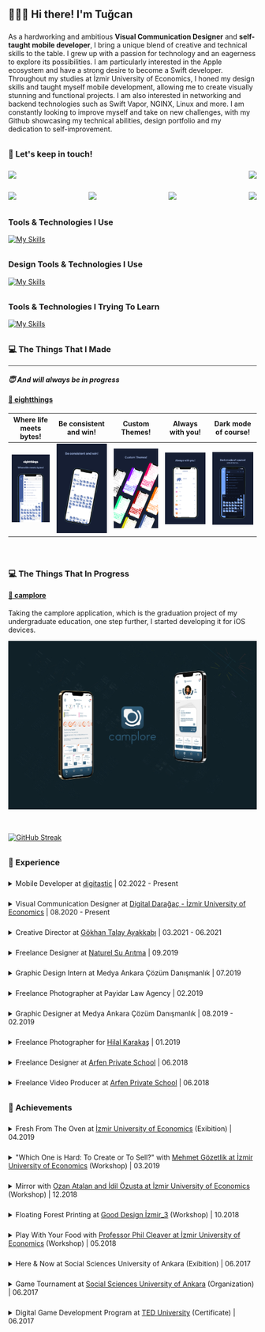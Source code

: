 <!-- Header Image Section Start -->
<!--
<div>

![tugcanonbas banner](https://picsum.photos/800/300)

</div>
-->
<!-- Header Image Section End -->

<!-- Welcoming Section Start -->
<div style="margin-top: 32px">

## 🙋🏻‍♂️ Hi there! I'm Tuğcan

</div>

<div style="margin-top: 24px">

As a hardworking and ambitious **Visual Communication Designer** and **self-taught mobile developer**, I bring a unique blend of creative and technical skills to the table. I grew up with a passion for technology and an eagerness to explore its possibilities. I am particularly interested in the Apple ecosystem and have a strong desire to become a Swift developer. Throughout my studies at İzmir University of Economics, I honed my design skills and taught myself mobile development, allowing me to create visually stunning and functional projects. I am also interested in networking and backend technologies such as Swift Vapor, NGINX, Linux and more. I am constantly looking to improve myself and take on new challenges, with my Github showcasing my technical abilities, design portfolio and my dedication to self-improvement.

</div>

<!-- Welcoming Section Start -->

<!-- Keep In Touch Section Start -->

<div style="margin-top: 32px">

### 🔗 Let's keep in touch!

<div style="
    margin-top: 24px;
    display: flex;
    justify-content: space-between;
    text-align: center;
    gap: 20px;
">

<a href="https://tugcanonbas.com">
<img src="https://img.shields.io/badge/tugcanonbas.com-000000?style=for-the-badge&logo=About.me&logoColor=white">
</a>

<a href="mailto:tgcn@tugcanonbas.com">
<img src="https://img.shields.io/badge/-tgcn@tugcanonbas.com-c14438?style=flat-square&logo=Gmail&logoColor=white&link=mailto:tgcn@tugcanonbas.com">
</a>

</div>

<div style="
    margin-top: 24px;
    display: flex;
    justify-content: space-between;
    text-align: center;
    gap: 20px;
    ">

<a href="https://linkedin.com/in/tugcanonbas">
<img src="https://img.shields.io/badge/linkedin-%230077B5.svg?style=for-the-badge&logo=linkedin&logoColor=white">
</a>
<a href="https://behance.net/tugcanonbas">
<img src="https://img.shields.io/badge/Behance-1769ff?style=for-the-badge&logo=behance&logoColor=white">
</a>
<a href="https://twitter.com/tgcn_dev">
<img src="https://img.shields.io/badge/Twitter-%231DA1F2.svg?style=for-the-badge&logo=Twitter&logoColor=white">
</a>
<a href="https://apps.apple.com/tr/developer/tugcan-onbas/id1606259525">
<img src="https://img.shields.io/badge/App_Store-0D96F6?style=for-the-badge&logo=app-store&logoColor=white">
</a>

</div>

</div>

<!-- Keep In Touch Section End -->

<!-- Skill Section Start -->

<div style="margin-top: 32px;">

### Tools & Technologies I Use

[![My Skills](https://skillicons.dev/icons?i=swift,dart,flutter,kotlin,py,firebase,git,github,gitlab,vscode,unity)](https://github.com/tugcanonbas)

</div>

<div style="margin-top: 32px;">

### Design Tools & Technologies I Use

[![My Skills](https://skillicons.dev/icons?i=figma,xd,ai,ps,ae,pr,au,blender,sketchup)](https://behance.net/tugcanonbas)

</div>

<div style="margin-top: 32px;">

### Tools & Technologies I Trying To Learn

[![My Skills](https://skillicons.dev/icons?i=linux,nginx,postgres,bash,django,docker,go,rust,kubernetes,vim,neovim,nextjs,regex,supabase,tailwind,tensorflow,ts,androidstudio,appwrite,mongodb&perline=10)](https://github.com/tugcanonbas)

</div>

<!-- Skill Section End -->

<!-- The Things Section Start -->

<div style="margin-top: 32px;">

### 💻 The Things That I Made

<div style="border-top: 1px solid #303030; margin-top: 16px; margin-bottom: 16px;"></div>

##### 😇 And will always be in progress

</div>

<!-- eightthings Section Start -->

<div>

#### <a href="https://github.com/tugcanonbas/eightthings_public">📱 eightthings</a>

</div>

| Where life meets bytes!                                                                          | Be consistent and win!                                                                           | Custom Themes!                                                                                   | Always with you!                                                                                 | Dark mode of course!                                                                             |
| ------------------------------------------------------------------------------------------------ | ------------------------------------------------------------------------------------------------ | ------------------------------------------------------------------------------------------------ | ------------------------------------------------------------------------------------------------ | ------------------------------------------------------------------------------------------------ |
| ![](https://github.com/tugcanonbas/eightthings_public/blob/main/Sources/AppStore/appstore_1.png) | ![](https://github.com/tugcanonbas/eightthings_public/blob/main/Sources/AppStore/appstore_2.png) | ![](https://github.com/tugcanonbas/eightthings_public/blob/main/Sources/AppStore/appstore_3.png) | ![](https://github.com/tugcanonbas/eightthings_public/blob/main/Sources/AppStore/appstore_4.png) | ![](https://github.com/tugcanonbas/eightthings_public/blob/main/Sources/AppStore/appstore_5.png) |

<br />

<!-- eightthings Section Start -->

<!-- The Things Section End -->

<!-- The Things That In Progress Section Start -->

<div style="margin-top: 32px;">

### 💻 The Things That In Progress

</div>

<!-- camplore Section Start -->

<div>

#### <a href="https://www.behance.net/gallery/133310875/Camplore-UIUX">📱 camplore</a>

</div>

Taking the camplore application, which is the graduation project of my undergraduate education, one step further, I started developing it for iOS devices.

<img src="https://github.com/tugcanonbas/camplore_public/blob/main/Sources/header_image.jpg"></img>

<br />

<!-- eightthings Section Start -->

<!-- The Things That In Progress Section Start -->

<!-- Stats Section Start -->

[![GitHub Streak](https://streak-stats.demolab.com/?user=tugcanonbas&theme=highcontrast)](https://git.io/streak-stats)

<!-- Stats Section Start -->

<!-- Experience Section Start -->

<div style="margin-top: 32px;">

### 💼 Experience

</div>

<details style="margin-top: 24px">
<summary>Mobile Developer at <a href="https://digitastic.de" >digitastic</a> | 02.2022 - Present</summary>
<div style="margin-top: 16px;">

- 🇹🇷 İzmir

- Mobile application development in the field of accounting systems in different languages such as Flutter, Swift, Kotlin.

</div>
</details>

<details style="margin-top: 24px;">
<summary>Visual Communication Designer at <a href="http://digitaldaragac.ieu.edu.tr" >Digital Darağaç - İzmir University of Economics</a> | 08.2020 - Present</summary>
<div style="margin-top: 16px;">

- 🇹🇷 İzmir

- Outdoor Augmented Reality for Alternative Art Spaces for scientific research project of İzmir University of Economics.

</div>
</details>

<details style="margin-top: 24px">
<summary>Creative Director at <a href="https://gokhantalay.com" >Gökhan Talay Ayakkabı</a> | 03.2021 - 06.2021</summary>
<div style="margin-top: 16px;">

- 🇹🇷 İzmir

- E-commerce designs and product photography, working with sales and marketing.

</div>
</details>

<details style="margin-top: 24px">
<summary>Freelance Designer at <a href="https://www.naturelsuaritma.com.tr" >Naturel Su Arıtma</a> | 09.2019</summary>
<div style="margin-top: 16px;">

- 🇹🇷 Ankara

- Web content creation for the company’s website.

</div>
</details>

<details style="margin-top: 24px">
<summary>Graphic Design Intern at <span >Medya Ankara Çözüm Danışmanlık</span> | 07.2019</summary>
<div style="margin-top: 16px;">

- 🇹🇷 Ankara

- Poster designing for the company.

</div>
</details>

<details style="margin-top: 24px">
<summary>Freelance Photographer at <span >Payidar Law Agency</span> | 02.2019</summary>
<div style="margin-top: 16px;">

- 🇹🇷 Ankara

- Shooting custom business photographs for the company's website.

</div>
</details>

<details style="margin-top: 24px">
<summary>Graphic Designer at <span >Medya Ankara Çözüm Danışmanlık</span> | 08.2019 - 02.2019</summary>
<div style="margin-top: 16px;">

- 🇹🇷 Ankara

- Website content designing and Wordpress menagement.

</div>
</details>

<details style="margin-top: 24px">
<summary>Freelance Photographer for <a href="https://www.behance.net/gallery/133307907/Fashion-Photography" >Hilal Karakaş</a> | 01.2019</summary>
<div style="margin-top: 16px;">

- 🇹🇷 Ankara

- Official photographer for the school project that focused on fashion.

</div>
</details>

<details style="margin-top: 24px">
<summary>Freelance Designer at <a href="http://www.arfenkoleji.com" >Arfen Private School</a> | 06.2018</summary>
<div style="margin-top: 16px;">

- 🇹🇷 Ankara

- Designing the school’s yearbook for the class of 2018.

</div>
</details>

<details style="margin-top: 24px">
<summary>Freelance Video Producer at <a href="https://www.youtube.com/watch?v=PFbnnV9hwr4" >Arfen Private School</a> | 06.2018</summary>
<div style="margin-top: 16px;">

- 🇹🇷 Ankara

- Produced and edited the advertisement/promotion video for the school.

</div>
</details>

<!-- Experience Section End -->

<!-- Achievements Section Start -->

<div style="margin-top: 32px;">

### 📜 Achievements

</div>

<details style="margin-top: 24px">
<summary>Fresh From The Oven at <a href="https://ilt.ieu.edu.tr/en/news/type/read/id/6427" > İzmir University of Economics</a> (Exibition) | 04.2019</summary>
<div style="margin-top: 16px;">

- 🇹🇷 İzmir

</div>
</details>

<details style="margin-top: 24px">
<summary>"Which One is Hard: To Create or To Sell?" with <a href="https://ilt.ieu.edu.tr/en/news/type/read/id/6213" > Mehmet Gözetlik at İzmir University of Economics</a> (Workshop) | 03.2019</summary>
<div style="margin-top: 16px;">

- 🇹🇷 İzmir

</div>
</details>

<details style="margin-top: 24px">
<summary>Mirror with <a href="https://www.behance.net/gallery/87433779/Mirror-Workshop-Teaser" > Ozan Atalan and İdil Özusta at İzmir University of Economics</a> (Workshop) | 12.2018</summary>
<div style="margin-top: 16px;">

- 🇹🇷 İzmir

</div>
</details>

<details style="margin-top: 24px">
<summary>Floating Forest Printing at <a href="https://mt.ieu.edu.tr/en/news/type/read/id/5952" > Good Design İzmir_3</a> (Workshop) | 10.2018</summary>
<div style="margin-top: 16px;">

- 🇹🇷 İzmir

</div>
</details>

<details style="margin-top: 24px">
<summary>Play With Your Food with <a href="https://ilt.ieu.edu.tr/en/news/type/read/id/5521" > Professor Phil Cleaver at İzmir University of Economics</a> (Workshop) | 05.2018</summary>
<div style="margin-top: 16px;">

- 🇹🇷 İzmir

</div>
</details>

<details style="margin-top: 24px">
<summary>Here & Now at <span > Social Sciences University of Ankara</span> (Exibition) | 06.2017</summary>
<div style="margin-top: 16px;">

- 🇹🇷 Ankara

</div>
</details>

<details style="margin-top: 24px">
<summary>Game Tournament at <a href="https://adayogrenci.asbu.edu.tr/tr/galeri/birinci-asbu-senligi" > Social Sciences University of Ankara</a> (Organization) | 06.2017</summary>
<div style="margin-top: 16px;">

- 🇹🇷 Ankara

As Digital Game Design students, we organized a Game Tournament for Social Science University of Ankara

</div>
</details>

<details style="margin-top: 24px">
<summary>Digital Game Development Program at <a href="https://sem.tedu.edu.tr/dijital-oyun-egitim-projeleri.html" > TED University</a> (Certificate) | 06.2017</summary>
<div style="margin-top: 16px;">

- 🇹🇷 Ankara

</div>
</details>

<!-- Achievements Section End -->
